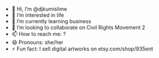 - 👋 Hi, I’m @djkumislime
- 👀 I’m interested in life
- 🌱 I’m currently learning business
- 💞️ I’m looking to collaborate on Civil Rights Movement 2
- 📫 How to reach me: ?
- 😄 Pronouns: she/her
- ⚡ Fun fact: I sell digital artworks on etsy.com/shop/935ent
